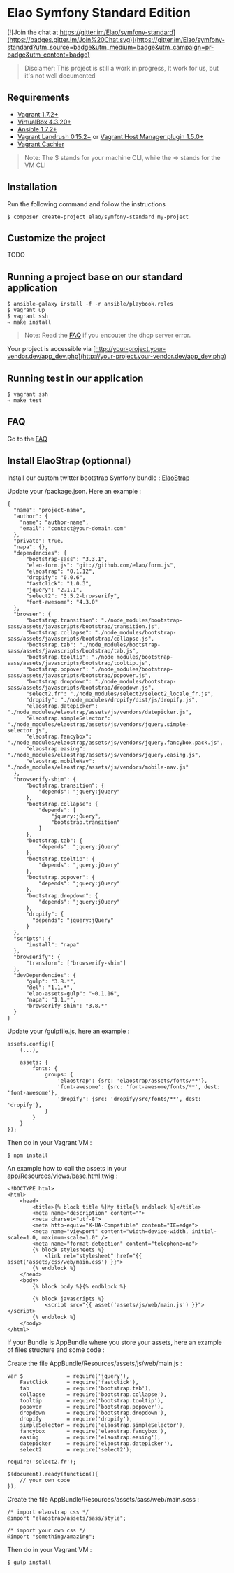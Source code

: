 Elao Symfony Standard Edition
=============================

[![Join the chat at https://gitter.im/Elao/symfony-standard](https://badges.gitter.im/Join%20Chat.svg)](https://gitter.im/Elao/symfony-standard?utm_source=badge&utm_medium=badge&utm_campaign=pr-badge&utm_content=badge)

> Disclamer: This project is still a work in progress, It work for us, but it's not well documented

Requirements
------------

 * [Vagrant 1.7.2+](http://www.vagrantup.com/downloads.html)
 * [VirtualBox 4.3.20+](https://www.virtualbox.org/wiki/Downloads)
 * [Ansible 1.7.2+](http://docs.ansible.com/intro_installation.html)
 * [Vagrant Landrush 0.15.2+](https://github.com/phinze/landrush) or [Vagrant Host Manager plugin 1.5.0+](https://github.com/smdahlen/vagrant-hostmanager)
 * [Vagrant Cachier](http://fgrehm.viewdocs.io/vagrant-cachier)

> Note: The $ stands for your machine CLI, while the ⇒ stands for the VM CLI

Installation
------------

Run the following command and follow the instructions

    $ composer create-project elao/symfony-standard my-project

Customize the project
---------------------

TODO

Running a project base on our standard application
--------------------------------------------------

    $ ansible-galaxy install -f -r ansible/playbook.roles
    $ vagrant up
    $ vagrant ssh
    ⇒ make install

> Note: Read the [FAQ](https://github.com/Elao/symfony-standard/wiki/FAQ) if you encouter the dhcp server error.

Your project is accessible via [http://your-project.your-vendor.dev/app_dev.php](http://your-project.your-vendor.dev/app_dev.php)

Running test in our application
-------------------------------

    $ vagrant ssh
    ⇒ make test

FAQ
---

Go to the [FAQ](https://github.com/Elao/symfony-standard/wiki/FAQ)

Install ElaoStrap (optionnal)
---

Install our custom twitter bootstrap Symfony bundle : [ElaoStrap](https://github.com/Elao/ElaoThemeElaoStrapBundle)
    
Update your /package.json. Here an example :

    {
      "name": "project-name",
      "author": {
        "name": "author-name",
        "email": "contact@your-domain.com"
      },
      "private": true,
      "napa": {},
      "dependencies": {
          "bootstrap-sass": "3.3.1",
          "elao-form.js": "git://github.com/elao/form.js",
          "elaostrap": "0.1.12",
          "dropify": "0.0.6",
          "fastclick": "1.0.3",
          "jquery": "2.1.1",
          "select2": "3.5.2-browserify",
          "font-awesome": "4.3.0"
      },
      "browser": {
          "bootstrap.transition": "./node_modules/bootstrap-sass/assets/javascripts/bootstrap/transition.js",
          "bootstrap.collapse": "./node_modules/bootstrap-sass/assets/javascripts/bootstrap/collapse.js",
          "bootstrap.tab": "./node_modules/bootstrap-sass/assets/javascripts/bootstrap/tab.js",
          "bootstrap.tooltip": "./node_modules/bootstrap-sass/assets/javascripts/bootstrap/tooltip.js",
          "bootstrap.popover": "./node_modules/bootstrap-sass/assets/javascripts/bootstrap/popover.js",
          "bootstrap.dropdown": "./node_modules/bootstrap-sass/assets/javascripts/bootstrap/dropdown.js",
          "select2.fr": "./node_modules/select2/select2_locale_fr.js",
          "dropify": "./node_modules/dropify/dist/js/dropify.js",
          "elaostrap.datepicker": "./node_modules/elaostrap/assets/js/vendors/datepicker.js",
          "elaostrap.simpleSelector": "./node_modules/elaostrap/assets/js/vendors/jquery.simple-selector.js",
          "elaostrap.fancybox": "./node_modules/elaostrap/assets/js/vendors/jquery.fancybox.pack.js",
          "elaostrap.easing": "./node_modules/elaostrap/assets/js/vendors/jquery.easing.js",
          "elaostrap.mobileNav": "./node_modules/elaostrap/assets/js/vendors/mobile-nav.js"
      },
      "browserify-shim": {
          "bootstrap.transition": {
              "depends": "jquery:jQuery"
          },
          "bootstrap.collapse": {
              "depends": [
                  "jquery:jQuery",
                  "bootstrap.transition"
              ]
          },
          "bootstrap.tab": {
              "depends": "jquery:jQuery"
          },
          "bootstrap.tooltip": {
              "depends": "jquery:jQuery"
          },
          "bootstrap.popover": {
              "depends": "jquery:jQuery"
          },
          "bootstrap.dropdown": {
              "depends": "jquery:jQuery"
          },
          "dropify": {
            "depends": "jquery:jQuery"
          }
      },
      "scripts": {
          "install": "napa"
      },
      "browserify": {
          "transform": ["browserify-shim"]
      },
      "devDependencies": {
          "gulp": "3.8.*",
          "del": "1.1.*",
          "elao-assets-gulp": "~0.1.16",
          "napa": "1.1.*",
          "browserify-shim": "3.8.*"
      }
    }
    
Update your /gulpfile.js, here an example :
    
    assets.config({
        (...),
        
        assets: {
            fonts: {
                groups: {
                    'elaostrap': {src: 'elaostrap/assets/fonts/**'},
                    'font-awesome': {src: 'font-awesome/fonts/**', dest: 'font-awesome'},
                    'dropify': {src: 'dropify/src/fonts/**', dest: 'dropify'},
                }
            }
        }
    });
    
Then do in your Vagrant VM :

    $ npm install
    
An example how to call the assets in your app/Resources/views/base.html.twig :
    
    <!DOCTYPE html>
    <html>
        <head>
            <title>{% block title %}My title{% endblock %}</title>
            <meta name="description" content="">
            <meta charset="utf-8">
            <meta http-equiv="X-UA-Compatible" content="IE=edge">
            <meta name="viewport" content="width=device-width, initial-scale=1.0, maximum-scale=1.0" />
            <meta name="format-detection" content="telephone=no">
            {% block stylesheets %}
                <link rel="stylesheet" href="{{ asset('assets/css/web/main.css') }}">
            {% endblock %}
        </head>
        <body>
            {% block body %}{% endblock %}
    
            {% block javascripts %}
                <script src="{{ asset('assets/js/web/main.js') }}"></script>
            {% endblock %}
        </body>
    </html>

If your Bundle is AppBundle where you store your assets, here an example of files structure and some code :
    
Create the file AppBundle/Resources/assets/js/web/main.js :

    var $              = require('jquery'),
        FastClick      = require('fastclick'),
        tab            = require('bootstrap.tab'),
        collapse       = require('bootstrap.collapse'),
        tooltip        = require('bootstrap.tooltip'),
        popover        = require('bootstrap.popover'),
        dropdown       = require('bootstrap.dropdown'),
        dropify        = require('dropify'),
        simpleSelector = require('elaostrap.simpleSelector'),
        fancybox       = require('elaostrap.fancybox'),
        easing         = require('elaostrap.easing'),
        datepicker     = require('elaostrap.datepicker'),
        select2        = require('select2');
    
    require('select2.fr');
    
    $(document).ready(function(){
        // your own code
    });
    
Create the file AppBundle/Resources/assets/sass/web/main.scss :

    /* import elaostrap css */
    @import "elaostrap/assets/sass/style";
    
    /* import your own css */
    @import "something/amazing";
    
Then do in your Vagrant VM :

    $ gulp install
